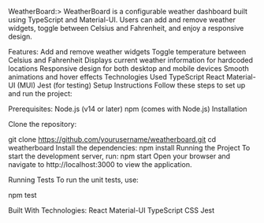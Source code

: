 WeatherBoard:>
WeatherBoard is a configurable weather dashboard built using TypeScript and Material-UI. Users can add and remove weather widgets, toggle between Celsius and Fahrenheit, and enjoy a responsive design.

Features:
Add and remove weather widgets
Toggle temperature between Celsius and Fahrenheit
Displays current weather information for hardcoded locations
Responsive design for both desktop and mobile devices
Smooth animations and hover effects
Technologies Used
TypeScript
React
Material-UI (MUI)
Jest (for testing)
Setup Instructions
Follow these steps to set up and run the project:

Prerequisites:
Node.js (v14 or later)
npm (comes with Node.js)
Installation

Clone the repository:

git clone https://github.com/yourusername/weatherboard.git
cd weatherboard
Install the dependencies:
npm install
Running the Project
To start the development server, run:
npm start
Open your browser and navigate to http://localhost:3000 to view the application.

Running Tests
To run the unit tests, use:

npm test


Built With Technologies:
React
Material-UI
TypeScript
CSS
Jest